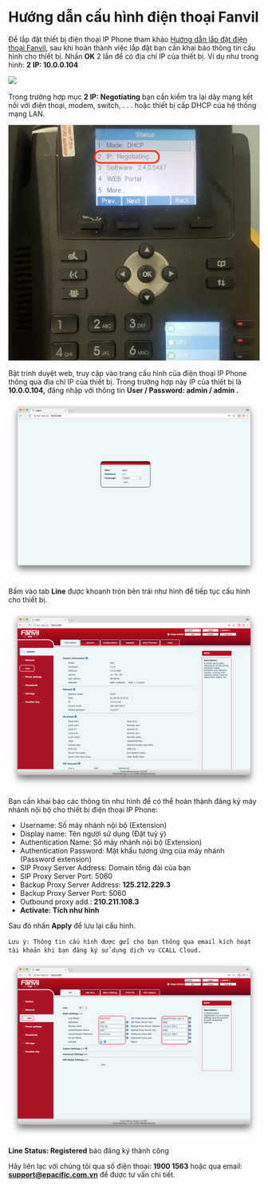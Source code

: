 # Hướng dẫn cấu hình điện thoại Fanvil

Để lắp đặt thiết bị điện thoại IP Phone tham khảo [Hướng dẫn lắp đặt điện thoại Fanvil](https://docs.ccall.vn/huong-dan-lap-dat-dien-thoai-fanvil), sau khi hoàn thành việc lắp đặt bạn cần khai báo thông tin cấu hình cho thiết bị. Nhấn **OK** 2 lần để có địa chỉ IP của thiết bị. Ví dụ như trong hình: **2** **IP: 10.0.0.104**

![](.gitbook/assets/12.png)

Trong trường hợp mục **2 IP: Negotiating** bạn cần kiểm tra lại dây mạng kết nối với điện thoại, modem, switch, . . . hoặc thiết bị cấp DHCP của hệ thống mạng LAN.

![](.gitbook/assets/20180815_181029.jpg)

Bật trình duyệt web, truy cập vào trang cấu hình của điện thoại IP Phone thông qua địa chỉ IP của thiết bị. Trong trường hợp này IP của thiết bị là **10.0.0.104,** đăng nhập với thông tin **User / Password: admin / admin .**

![](.gitbook/assets/screen-shot-2018-08-15-at-18.07.35.png)

Bấm vào tab **Line** được khoanh tròn bên trái như hình để tiếp tục cấu hình cho thiết bị.

![](.gitbook/assets/screen-shot-2018-08-15-at-18.07.47.png)

Bạn cần khai báo các thông tin như hình để có thể hoàn thành đăng ký máy nhánh nội bộ cho thiết bị điện thoại IP Phone:

* Username: Số máy nhánh nội bộ \(Extension\)
* Display name: Tên người sử dụng \(Đặt tuỳ ý\)
* Authentication Name: Số máy nhánh nội bộ \(Extension\)
* Authentication Password: Mật khẩu tương ứng của máy nhánh \(Password extension\)
* SIP Proxy Server Address: Domain tổng đài của bạn
* SIP Proxy Server Port: 5060
* Backup Proxy Server Address: **125.212.229.3**
* Backup Proxy Server Port: 5060
* Outbound proxy add.: **210.211.108.3**
* **Activate: Tích như hình**

Sau đó nhấn **Apply** để lưu lại cấu hình.

`Lưu ý: Thông tin cấu hình được gửi cho bạn thông qua email kích hoạt tài khoản khi bạn đăng ký sử dụng dịch vụ CCALL Cloud.`

![](.gitbook/assets/screen-shot-2018-08-15-at-18.08.00.png)

**Line Status: Registered** báo đăng ký thành công



Hãy liên lạc với chúng tôi qua số điện thoại: **1900 1563** hoặc qua email: **support@epacific.com.vn** để được tư vấn chi tiết.

